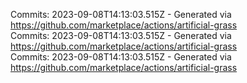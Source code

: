 Commits: 2023-09-08T14:13:03.515Z - Generated via https://github.com/marketplace/actions/artificial-grass
<br>
Commits: 2023-09-08T14:13:03.515Z - Generated via https://github.com/marketplace/actions/artificial-grass
<br>
Commits: 2023-09-08T14:13:03.515Z - Generated via https://github.com/marketplace/actions/artificial-grass
<br>

